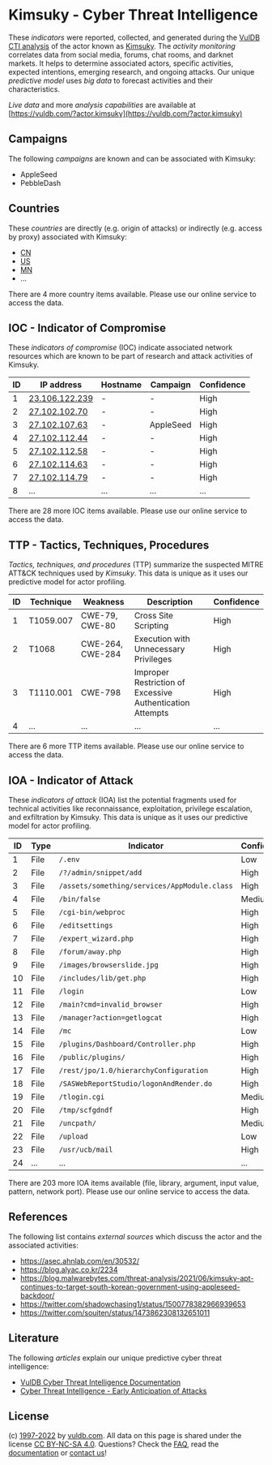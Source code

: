 # Kimsuky - Cyber Threat Intelligence

These _indicators_ were reported, collected, and generated during the [VulDB CTI analysis](https://vuldb.com/?kb.cti) of the actor known as [Kimsuky](https://vuldb.com/?actor.kimsuky). The _activity monitoring_ correlates data from social media, forums, chat rooms, and darknet markets. It helps to determine associated actors, specific activities, expected intentions, emerging research, and ongoing attacks. Our unique _predictive model_ uses _big data_ to forecast activities and their characteristics.

_Live data_ and more _analysis capabilities_ are available at [https://vuldb.com/?actor.kimsuky](https://vuldb.com/?actor.kimsuky)

## Campaigns

The following _campaigns_ are known and can be associated with Kimsuky:

* AppleSeed
* PebbleDash

## Countries

These _countries_ are directly (e.g. origin of attacks) or indirectly (e.g. access by proxy) associated with Kimsuky:

* [CN](https://vuldb.com/?country.cn)
* [US](https://vuldb.com/?country.us)
* [MN](https://vuldb.com/?country.mn)
* ...

There are 4 more country items available. Please use our online service to access the data.

## IOC - Indicator of Compromise

These _indicators of compromise_ (IOC) indicate associated network resources which are known to be part of research and attack activities of Kimsuky.

ID | IP address | Hostname | Campaign | Confidence
-- | ---------- | -------- | -------- | ----------
1 | [23.106.122.239](https://vuldb.com/?ip.23.106.122.239) | - | - | High
2 | [27.102.102.70](https://vuldb.com/?ip.27.102.102.70) | - | - | High
3 | [27.102.107.63](https://vuldb.com/?ip.27.102.107.63) | - | AppleSeed | High
4 | [27.102.112.44](https://vuldb.com/?ip.27.102.112.44) | - | - | High
5 | [27.102.112.58](https://vuldb.com/?ip.27.102.112.58) | - | - | High
6 | [27.102.114.63](https://vuldb.com/?ip.27.102.114.63) | - | - | High
7 | [27.102.114.79](https://vuldb.com/?ip.27.102.114.79) | - | - | High
8 | ... | ... | ... | ...

There are 28 more IOC items available. Please use our online service to access the data.

## TTP - Tactics, Techniques, Procedures

_Tactics, techniques, and procedures_ (TTP) summarize the suspected MITRE ATT&CK techniques used by _Kimsuky_. This data is unique as it uses our predictive model for actor profiling.

ID | Technique | Weakness | Description | Confidence
-- | --------- | -------- | ----------- | ----------
1 | T1059.007 | CWE-79, CWE-80 | Cross Site Scripting | High
2 | T1068 | CWE-264, CWE-284 | Execution with Unnecessary Privileges | High
3 | T1110.001 | CWE-798 | Improper Restriction of Excessive Authentication Attempts | High
4 | ... | ... | ... | ...

There are 6 more TTP items available. Please use our online service to access the data.

## IOA - Indicator of Attack

These _indicators of attack_ (IOA) list the potential fragments used for technical activities like reconnaissance, exploitation, privilege escalation, and exfiltration by Kimsuky. This data is unique as it uses our predictive model for actor profiling.

ID | Type | Indicator | Confidence
-- | ---- | --------- | ----------
1 | File | `/.env` | Low
2 | File | `/?/admin/snippet/add` | High
3 | File | `/assets/something/services/AppModule.class` | High
4 | File | `/bin/false` | Medium
5 | File | `/cgi-bin/webproc` | High
6 | File | `/editsettings` | High
7 | File | `/expert_wizard.php` | High
8 | File | `/forum/away.php` | High
9 | File | `/images/browserslide.jpg` | High
10 | File | `/includes/lib/get.php` | High
11 | File | `/login` | Low
12 | File | `/main?cmd=invalid_browser` | High
13 | File | `/manager?action=getlogcat` | High
14 | File | `/mc` | Low
15 | File | `/plugins/Dashboard/Controller.php` | High
16 | File | `/public/plugins/` | High
17 | File | `/rest/jpo/1.0/hierarchyConfiguration` | High
18 | File | `/SASWebReportStudio/logonAndRender.do` | High
19 | File | `/tlogin.cgi` | Medium
20 | File | `/tmp/scfgdndf` | High
21 | File | `/uncpath/` | Medium
22 | File | `/upload` | Low
23 | File | `/usr/ucb/mail` | High
24 | ... | ... | ...

There are 203 more IOA items available (file, library, argument, input value, pattern, network port). Please use our online service to access the data.

## References

The following list contains _external sources_ which discuss the actor and the associated activities:

* https://asec.ahnlab.com/en/30532/
* https://blog.alyac.co.kr/2234
* https://blog.malwarebytes.com/threat-analysis/2021/06/kimsuky-apt-continues-to-target-south-korean-government-using-appleseed-backdoor/
* https://twitter.com/shadowchasing1/status/1500778382966939653
* https://twitter.com/souiten/status/1473862308132651011

## Literature

The following _articles_ explain our unique predictive cyber threat intelligence:

* [VulDB Cyber Threat Intelligence Documentation](https://vuldb.com/?kb.cti)
* [Cyber Threat Intelligence - Early Anticipation of Attacks](https://www.scip.ch/en/?labs.20201022)

## License

(c) [1997-2022](https://vuldb.com/?kb.changelog) by [vuldb.com](https://vuldb.com/?kb.about). All data on this page is shared under the license [CC BY-NC-SA 4.0](https://creativecommons.org/licenses/by-nc-sa/4.0/). Questions? Check the [FAQ](https://vuldb.com/?kb.faq), read the [documentation](https://vuldb.com/?kb) or [contact us](https://vuldb.com/?contact)!
